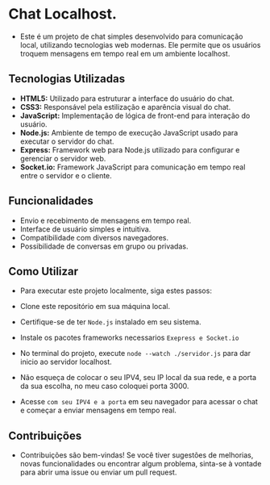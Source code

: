 # Chat Localhost.

* Este é um projeto de chat simples desenvolvido para comunicação local, utilizando tecnologias web modernas. Ele permite que os usuários troquem mensagens em tempo real em um ambiente localhost.

## Tecnologias Utilizadas
* **HTML5:** Utilizado para estruturar a interface do usuário do chat.
* **CSS3:** Responsável pela estilização e aparência visual do chat.
* **JavaScript:** Implementação de lógica de front-end para interação do usuário.
* **Node.js:** Ambiente de tempo de execução JavaScript usado para executar o servidor do chat.
* **Express:** Framework web para Node.js utilizado para configurar e gerenciar o servidor web.
* **Socket.io:** Framework JavaScript para comunicação em tempo real entre o servidor e o cliente.

## Funcionalidades
* Envio e recebimento de mensagens em tempo real.
* Interface de usuário simples e intuitiva.
* Compatibilidade com diversos navegadores.
* Possibilidade de conversas em grupo ou privadas.

## Como Utilizar
* Para executar este projeto localmente, siga estes passos:

* Clone este repositório em sua máquina local.
* Certifique-se de ter `Node.js` instalado em seu sistema.
* Instale os pacotes frameworks necessarios `Exepress e Socket.io`
* No terminal do projeto, execute `node --watch ./servidor.js` para dar inicio ao servidor localhost.
* Não esqueça de colocar o seu IPV4, seu IP local da sua rede, e a porta da sua escolha, no meu caso coloquei porta 3000.
* Acesse `com seu IPV4 e a porta` em seu navegador para acessar o chat e começar a enviar mensagens em tempo real.

## Contribuições
* Contribuições são bem-vindas! Se você tiver sugestões de melhorias, novas funcionalidades ou encontrar algum problema, sinta-se à vontade para abrir uma issue ou enviar um pull request.
